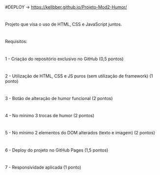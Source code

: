 #DEPLOY -> https://kellbber.github.io/Projeto-Mod2-Humor/
#
Projeto que visa o uso de HTML, CSS e JavaScript juntos.
#
Requisitos:
#
1 - Criação do repositório exclusivo no GitHub (0,5 pontos)
#
2 - Utilização de HTML, CSS e JS puros (sem utilização de framework) (1 ponto)
#
3 - Botão de alteração de humor funcional (2 pontos)
#
4 - No mínimo 3 trocas de humor (2 pontos)
#
5 - No mínimo 2 elementos do DOM alterados (texto e imagem) (2 pontos)
#
6 - Deploy do projeto no GitHub Pages (1,5 pontos)
#
7 - Responsividade aplicada (1 ponto)
#
